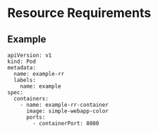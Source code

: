# Resource Requirements

## Example

```
apiVersion: v1
kind: Pod
metadata:
  name: example-rr
  labels: 
    name: example
spec: 
  containers:
    - name: example-rr-container
      image: simple-webapp-color
      ports:
        - containerPort: 8080
```